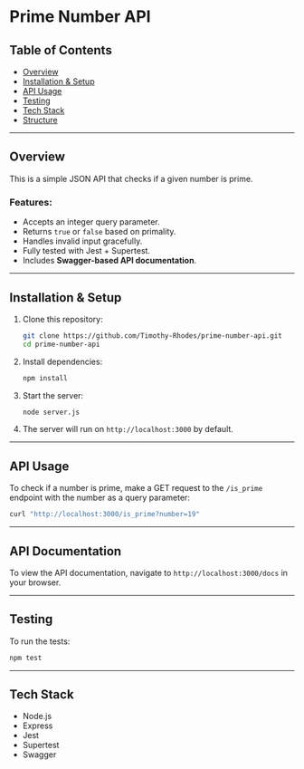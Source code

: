 # Prime Number API

## Table of Contents

- [Overview](#overview)
- [Installation & Setup](#installation--setup)
- [API Usage](#api-usage)
- [Testing](#testing)
- [Tech Stack](#tech-stack)
- [Structure](#structure)

---

## Overview

This is a simple JSON API that checks if a given number is prime.

### Features:

- Accepts an integer query parameter.
- Returns `true` or `false` based on primality.
- Handles invalid input gracefully.
- Fully tested with Jest + Supertest.
- Includes **Swagger-based API documentation**.

---

## Installation & Setup

1. Clone this repository:

   ```sh
   git clone https://github.com/Timothy-Rhodes/prime-number-api.git
   cd prime-number-api

   ```

2. Install dependencies:

   ```sh
   npm install
   ```

3. Start the server:

   ```sh
   node server.js
   ```

4. The server will run on `http://localhost:3000` by default.

---

## API Usage

To check if a number is prime, make a GET request to the `/is_prime` endpoint with the number as a query parameter:

```sh
curl "http://localhost:3000/is_prime?number=19"
```

---

## API Documentation

To view the API documentation, navigate to `http://localhost:3000/docs` in your browser.

---

## Testing

To run the tests:

```sh
npm test
```

---

## Tech Stack

- Node.js
- Express
- Jest
- Supertest
- Swagger
